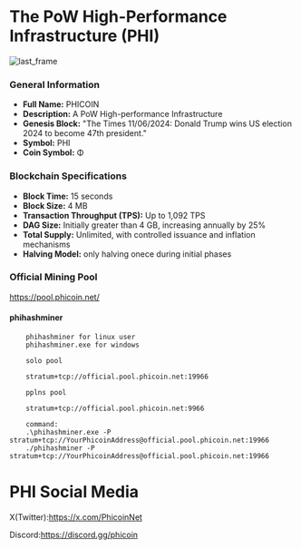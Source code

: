 
# The PoW High-Performance Infrastructure (PHI)
![last_frame](https://github.com/user-attachments/assets/142316da-019d-4c8e-af5d-80d286349e6e)

### General Information
- **Full Name:** PHICOIN  
- **Description:** A PoW High-performance Infrastructure  
- **Genesis Block:** "The Times 11/06/2024: Donald Trump wins US election 2024 to become 47th president."  
- **Symbol:** PHI
- **Coin Symbol:** Φ 

### Blockchain Specifications
- **Block Time:** 15 seconds  
- **Block Size:** 4 MB  
- **Transaction Throughput (TPS):** Up to 1,092 TPS  
- **DAG Size:** Initially greater than 4 GB, increasing annually by 25%  
- **Total Supply:** Unlimited, with controlled issuance and inflation mechanisms  
- **Halving Model:** only halving onece during initial phases  

### Official Mining Pool

https://pool.phicoin.net/


#### phihashminer

        phihashminer for linux user
        phihashminer.exe for windows

        solo pool

        stratum+tcp://official.pool.phicoin.net:19966

        pplns pool

        stratum+tcp://official.pool.phicoin.net:9966

        command:
        .\phihashminer.exe -P stratum+tcp://YourPhicoinAddress@official.pool.phicoin.net:19966 
        ./phihashminer -P stratum+tcp://YourPhicoinAddress@official.pool.phicoin.net:19966  



# PHI Social Media

X(Twitter):https://x.com/PhicoinNet

Discord:https://discord.gg/phicoin

